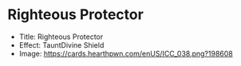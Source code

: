 # Righteous Protector
- Title:  Righteous Protector
- Effect:  TauntDivine Shield
- Image:  https://cards.hearthpwn.com/enUS/ICC_038.png?198608
